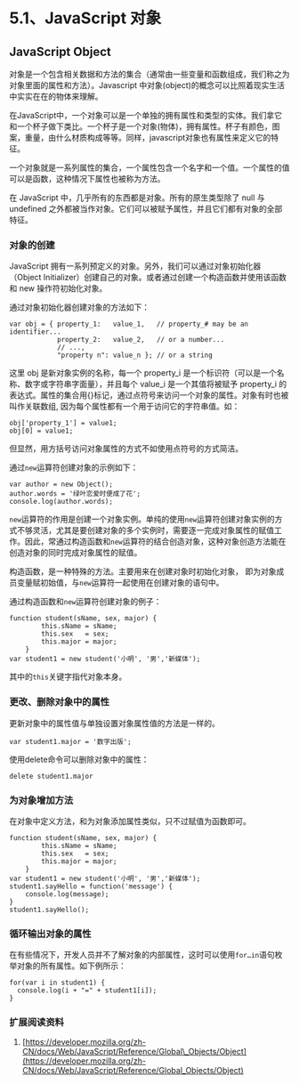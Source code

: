# 5.1、JavaScript 对象



## JavaScript Object <a id="javascript-object"></a>

对象是一个包含相关数据和方法的集合（通常由一些变量和函数组成，我们称之为对象里面的属性和方法）。Javascript 中对象\(object\)的概念可以比照着现实生活中实实在在的物体来理解。

在JavaScript中，一个对象可以是一个单独的拥有属性和类型的实体。我们拿它和一个杯子做下类比。一个杯子是一个对象\(物体\)，拥有属性。杯子有颜色，图案，重量，由什么材质构成等等。同样，javascript对象也有属性来定义它的特征。

一个对象就是一系列属性的集合，一个属性包含一个名字和一个值。一个属性的值可以是函数，这种情况下属性也被称为方法。

在 JavaScript 中，几乎所有的东西都是对象。所有的原生类型除了 null 与 undefined 之外都被当作对象。它们可以被赋予属性，并且它们都有对象的全部特征。

### 对象的创建 <a id="&#x5BF9;&#x8C61;&#x7684;&#x521B;&#x5EFA;"></a>

JavaScript 拥有一系列预定义的对象。另外，我们可以通过对象初始化器（Object Initializer）创建自己的对象。或者通过创建一个构造函数并使用该函数和 new 操作符初始化对象。

通过对象初始化器创建对象的方法如下：

```text
var obj = { property_1:   value_1,   // property_# may be an identifier...
            property_2:   value_2,   // or a number...
            // ...,
            "property n": value_n }; // or a string
```

这里 obj 是新对象实例的名称，每一个 property\_i 是一个标识符（可以是一个名称、数字或字符串字面量），并且每个 value\_i 是一个其值将被赋予 property\_i 的表达式。属性的集合用{}标记，通过点符号来访问一个对象的属性。对象有时也被叫作关联数组, 因为每个属性都有一个用于访问它的字符串值。如：

```text
obj['property_1'] = value1;
obj[0] = value1;
```

但显然，用方括号访问对象属性的方式不如使用点符号的方式简洁。

通过`new`运算符创建对象的示例如下：

```text
var author = new Object();
author.words = '绿叶恋爱时便成了花';
console.log(author.words);
```

`new`运算符的作用是创建一个对象实例。单纯的使用`new`运算符创建对象实例的方式不够灵活，尤其是要创建对象的多个实例时，需要逐一完成对象属性的赋值工作。因此，常通过构造函数和`new`运算符的结合创造对象，这种对象创造方法能在创造对象的同时完成对象属性的赋值。

构造函数，是一种特殊的方法。主要用来在创建对象时初始化对象， 即为对象成员变量赋初始值，与`new`运算符一起使用在创建对象的语句中。

通过构造函数和`new`运算符创建对象的例子：

```text
function student(sName, sex, major) {
        this.sName = sName;
        this.sex   = sex;
        this.major = major;
    }
var student1 = new student('小明', '男','新媒体');
```

其中的`this`关键字指代对象本身。

### 更改、删除对象中的属性 <a id="&#x66F4;&#x6539;&#x3001;&#x5220;&#x9664;&#x5BF9;&#x8C61;&#x4E2D;&#x7684;&#x5C5E;&#x6027;"></a>

更新对象中的属性值与单独设置对象属性值的方法是一样的。

```text
var student1.major = '数字出版';
```

使用delete命令可以删除对象中的属性：

```text
delete student1.major
```

### 为对象增加方法 <a id="&#x4E3A;&#x5BF9;&#x8C61;&#x589E;&#x52A0;&#x65B9;&#x6CD5;"></a>

在对象中定义方法，和为对象添加属性类似，只不过赋值为函数即可。

```text
function student(sName, sex, major) {
        this.sName = sName;
        this.sex   = sex;
        this.major = major;
    }
var student1 = new student('小明', '男','新媒体');
student1.sayHello = function('message') {
    console.log(message);
}
student1.sayHello();
```

### 循环输出对象的属性 <a id="&#x5FAA;&#x73AF;&#x8F93;&#x51FA;&#x5BF9;&#x8C61;&#x7684;&#x5C5E;&#x6027;"></a>

在有些情况下，开发人员并不了解对象的内部属性，这时可以使用`for…in`语句枚举对象的所有属性。如下例所示：

```text
for(var i in student1) {
  console.log(i + "=" + student1[i]);
}
```

### 扩展阅读资料 <a id="&#x6269;&#x5C55;&#x9605;&#x8BFB;&#x8D44;&#x6599;"></a>

1. [https://developer.mozilla.org/zh-CN/docs/Web/JavaScript/Reference/Global\_Objects/Object](https://developer.mozilla.org/zh-CN/docs/Web/JavaScript/Reference/Global_Objects/Object)

